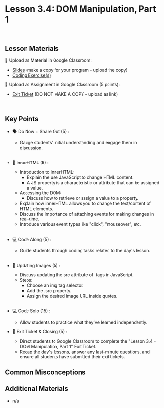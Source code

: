 # Lesson 3.4: DOM Manipulation, Part 1

<br>

## Lesson Materials

📖 Upload as Material in Google Classroom:
- [Slides](https://docs.google.com/presentation/d/1kal8_Sp4A84TXLwKa-16pEv9vO-ESplM10DY4UiPl_A/edit?usp=sharing) (make a copy for your program - upload the copy)
- [Coding Exercise(s)](https://github.com/itscodenation/int-u3l4-23-24-student-exercises)

📝 Upload as Assignment in Google Classroom (5 points):
- [Exit Ticket](https://forms.gle/AhHnsgJ3SpucP9wD7) (DO NOT MAKE A COPY - upload as link)

<br>


## Key Points

- 🗣️ Do Now + Share Out (5) :
    - Gauge students' initial understanding and engage them in discussion.<br><br>

- 💬 innerHTML (5) :
    - Introduction to innerHTML:
        - Explain the use JavaScript to change HTML content.
        - A JS property is a characteristic or attribute that can be assigned a value.
    - Accessing the DOM:
        - Discuss how to retrieve or assign a value to a property.
    - Explain how innerHTML allows you to change the text/content of HTML elements.
    - Discuss the importance of attaching events for making changes in real-time.
    - Introduce various event types like "click", "mouseover", etc.<br><br>

- 💻 Code Along (5) :
    - Guide students through coding tasks related to the day's lesson.<br><br>

- 🌃 Updating Images (5) :
    - Discuss updating the src attribute of <img> tags in JavaScript.
    - Steps:
        - Choose an img tag selector.
        - Add the .src property.
        - Assign the desired image URL inside quotes.<br><br>

- 💻 Code Solo (15) :
    - Allow students to practice what they've learned independently.

- 👋 Exit Ticket & Closing (5) :
    - Direct students to Google Classroom to complete the "Lesson 3.4 - DOM Manipulation, Part 1" Exit Ticket.
    - Recap the day's lessons, answer any last-minute questions, and ensure all students have submitted their exit tickets.


## Common Misconceptions



## Additional Materials
- n/a